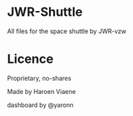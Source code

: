 # JWR-Shuttle

All files for the space shuttle by JWR-vzw

# Licence

Proprietary, no-shares

Made by Haroen Viaene

dashboard by @yaronn